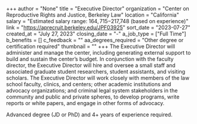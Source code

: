 +++
author = "None"
title = "Executive Director"
organization = "Center on Reproductive Rights and Justice, Berkeley Law"
location = "California"
salary = "Estimated salary range: $164,715-$217,748 (based on experience)"
link = "https://aprecruit.berkeley.edu/JPF03925"
sort_date = "2023-07-27"
created_at = "July 27, 2023"
closing_date = "-"
a_job_type = ["Full Time"]
b_benefits = []
c_feedback = ""
aa_degrees_required = "Other degree or certification required"
thumbnail = ""
+++
The Executive Director will administer and manage the center, including generating external support to build and sustain the center’s budget. In conjunction with the faculty director, the Executive Director will hire and oversee a small staff and associated graduate student researchers, student assistants, and visiting scholars. The Executive Director will work closely with members of the law school faculty, clinics, and centers; other academic institutions and advocacy organizations; and criminal legal system stakeholders in the community and public and private spheres, to develop programs, write reports or white papers, and engage in other forms of advocacy.

Advanced degree (JD or PhD) and 4+ years of experience required.